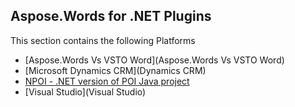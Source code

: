 ## Aspose.Words for .NET Plugins

This section contains the following Platforms
* [Aspose.Words Vs VSTO Word](Aspose.Words Vs VSTO Word)
* [Microsoft Dynamics CRM](Dynamics CRM)
* [NPOI - .NET version of POI Java project](NPOI)
* [Visual Studio](Visual Studio)

